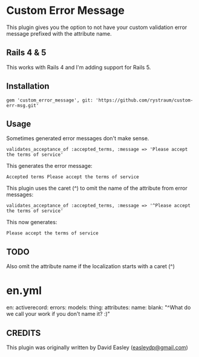 Custom Error Message
====================

This plugin gives you the option to not have your custom validation error message 
prefixed with the attribute name.

Rails 4 & 5
--------------------

This works with Rails 4 and I'm adding support for Rails 5.

Installation
------------
    gem 'custom_error_message', git: 'https://github.com/rystraum/custom-err-msg.git'

Usage
-----

Sometimes generated error messages don't make sense.

    validates_acceptance_of :accepted_terms, :message => 'Please accept the terms of service'

This generates the error message:

    Accepted terms Please accept the terms of service
    
This plugin uses the caret (^) to omit the name of the attribute from error messages:

    validates_acceptance_of :accepted_terms, :message => '^Please accept the terms of service'
    
This now generates:

    Please accept the terms of service


TODO
----

Also omit the attribute name if the localization starts with a caret (^)

# en.yml
en:
  activerecord:
    errors:
      models:
        thing:
          attributes:
            name:
              blank: "^What do we call your work if you don't name it? :)"


CREDITS
-------

This plugin was originally written by David Easley (easleydp@gmail.com)